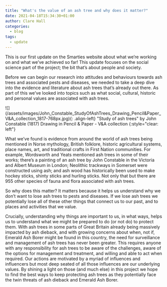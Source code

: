 ```yaml
---
title: "What's the value of an ash tree and why does it matter?"
date: 2021-04-18T15:34:30+01:00
author: Clare Hall
categories:
  - blog
tags:
  - update
---
```


<p>This is our first update on the Smarties website about what we’re working on and what we’ve achieved so far! This update focuses on the social science part of the project; the bit that’s about people and society.</p>
<p>Before we can begin our research into attitudes and behaviours towards ash trees and associated pests and diseases, we needed to take a deep dive into the evidence and literature about ash trees that’s already out there. As part of this we’ve looked into topics such as what social, cultural, historic and personal values are associated with ash trees.</p>
![](/assets/images/John_Constable_StudyOfAshTrees_Drawing_Pencil&Paper_V&A_collection_1817-768px.jpg){: .align-left}
"Study of ash trees" by John Constable (1817)
 Drawing in Pencil & Paper - V&A collection
{:style="clear: left"}
<p>What we’ve found is evidence from around the world of ash trees being mentioned in Norse mythology, British folklore, historic agricultural systems, place names, art, and traditional crafts in First Nation communities. For example, Wordsworth and Yeats mentioned ash trees in some of their works; there’s a painting of an ash tree by John Constable in the Victoria and Albert Museum in London; Neolithic trackways in Somerset were constructed using ash; and ash wood has historically been used to make hockey sticks, shinty sticks and hurling sticks. Not only that but there are 955 other species of fauna and flora associated with ash trees.</p>
<p>So why does this matter? It matters because it helps us understand why we don’t want to lose ash trees to pests and diseases. If we lose ash trees we potentially lose all of these other things that connect us to our past, and to places and activities that we value.</p>
<p>Crucially, understanding why things are important to us, in what ways, helps us to understand what we might be prepared to do (or not do) to protect them. With ash trees in some parts of Great Britain already being massively impacted by ash dieback, and with growing concerns about when, not if, Emerald Ash Borer might be found in this country, the need for surveillance and management of ash trees has never been greater. This requires anyone with any responsibility for ash trees to be aware of the challenges, aware of the options for management and treatment, and willing and able to act when required. Our actions are motivated by a myriad of influences and influencers but most deep seated of all those influences are our underlying values. By shining a light on those (and much else) in this project we hope to find the best ways to keep protecting ash trees as they potentially face the twin threats of ash dieback and Emerald Ash Borer.</p>

